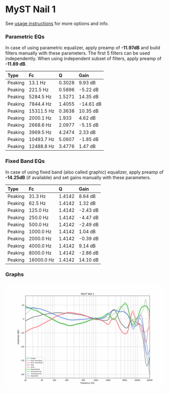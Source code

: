 # MyST Nail 1
See [usage instructions](https://github.com/jaakkopasanen/AutoEq#usage) for more options and info.

### Parametric EQs
In case of using parametric equalizer, apply preamp of **-11.97dB** and build filters manually
with these parameters. The first 5 filters can be used independently.
When using independent subset of filters, apply preamp of **-11.89 dB**.

| Type    | Fc         |      Q | Gain      |
|:--------|:-----------|:-------|:----------|
| Peaking | 13.1 Hz    | 0.3028 | 9.93 dB   |
| Peaking | 221.5 Hz   | 0.5896 | -5.22 dB  |
| Peaking | 5284.5 Hz  | 1.5271 | 14.35 dB  |
| Peaking | 7844.4 Hz  | 1.4055 | -14.61 dB |
| Peaking | 15311.5 Hz | 0.3638 | 10.35 dB  |
| Peaking | 2000.1 Hz  | 1.933  | 4.62 dB   |
| Peaking | 2668.6 Hz  | 2.0977 | -5.15 dB  |
| Peaking | 3969.5 Hz  | 4.2474 | 2.33 dB   |
| Peaking | 10493.7 Hz | 5.0607 | -1.85 dB  |
| Peaking | 12488.8 Hz | 3.4776 | 1.47 dB   |

### Fixed Band EQs
In case of using fixed band (also called graphic) equalizer, apply preamp of **-14.25dB**
(if available) and set gains manually with these parameters.

| Type    | Fc         |      Q | Gain     |
|:--------|:-----------|:-------|:---------|
| Peaking | 31.3 Hz    | 1.4142 | 8.64 dB  |
| Peaking | 62.5 Hz    | 1.4142 | 1.32 dB  |
| Peaking | 125.0 Hz   | 1.4142 | -2.43 dB |
| Peaking | 250.0 Hz   | 1.4142 | -4.47 dB |
| Peaking | 500.0 Hz   | 1.4142 | -2.49 dB |
| Peaking | 1000.0 Hz  | 1.4142 | 1.04 dB  |
| Peaking | 2000.0 Hz  | 1.4142 | -0.39 dB |
| Peaking | 4000.0 Hz  | 1.4142 | 9.14 dB  |
| Peaking | 8000.0 Hz  | 1.4142 | -2.86 dB |
| Peaking | 16000.0 Hz | 1.4142 | 14.10 dB |

### Graphs
![](./MyST%20Nail%201.png)